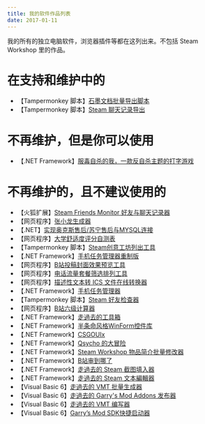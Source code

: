 ```yaml
---
title: 我的软件作品列表
date: 2017-01-11
---
```

我的所有的独立电脑软件，浏览器插件等都在这列出来。不包括 Steam Workshop 里的作品。   

# 在支持和维护中的
- 【Tampermonkey 脚本】[石墨文档批量导出脚本](/?po=shimoexport)
- 【Tampermonkey 脚本】[Steam 聊天记录导出](/?po=steamchatlogexport)

# 不再维护，但是你可以使用
- 【.NET Framework】[服毒自杀的我，一款反自杀主题的打字游戏](/?po=fdzsdw)

# 不再维护的，且不建议使用的
- 【火狐扩展】[Steam Friends Monitor 好友与聊天记录器](/?po=steamfriendsmonitor)
- 【网页程序】[张小龙生成器](/?po=zxlgen)
- 【.NET】[实现奥克斯售后/苏宁售后与MYSQL连接](/?po=porkball)
- 【网页程序】[大学舒适度评分自测表](/?po=university)
- 【Tampermonkey 脚本】[Steam创意工坊列出工具](/?po=steamworkshoplistout)
- 【.NET Framework】[手机任务管理器重制版](/?po=runtaskmanageronyourphone)
- 【网页程序】[B站投稿封面效果预览工具](/?po=bilibilicoverpreview)
- 【网页程序】[电话流量套餐筛选排列工具](/?po=phone)
- 【网页程序】[描述性文本转 ICS 文件在线转换器](/?po=icsbatch)
- 【.NET Framework】[手机任务管理器](/?po=remotetaskmanager)
- 【Tampermonkey 脚本】[Steam 好友检查器](/?po=steamfriendschecker)
- 【网页程序】[B站六级计算器](/?po=whenlv6)
- 【.NET Framework】[走過去的工具箱](/?po=oldsoftwares)
- 【.NET Framework】[半条命风格WinForm控件库](/?po=oldsoftwares)
- 【.NET Framework】[CSGOUIx](/?po=oldsoftwares)
- 【.NET Framework】[Qsycho 的大冒险](/?po=oldsoftwares)
- 【.NET Framework】[Steam Workshop 物品简介批量修改器](/?po=oldsoftwares)
- 【.NET Framework】[B站审到哪了](/?po=oldsoftwares)
- 【.NET Framework】[走過去的 Steam 截图填入器](/?po=oldsoftwares)
- 【.NET Framework】[走過去的 Steam 文本編輯器](/?po=oldsoftwares)
- 【Visual Basic 6】[走過去的 VMT 批量生成器](/?po=oldsoftwares)
- 【Visual Basic 6】[走過去的 Garry's Mod Addons 发布器](/?po=oldsoftwares)
- 【Visual Basic 6】[走過去的 VMT 编写器](/?po=oldsoftwares)
- 【Visual Basic 6】[Garry’s Mod SDK快捷启动器](/?po=oldsoftwares)
